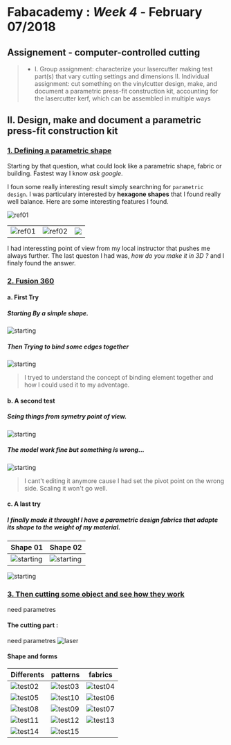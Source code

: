 # Fabacademy : *Week 4* - **February 07/2018**



## Assignement - computer-controlled cutting

> * I. Group assignment:
      characterize your lasercutter
      making test part(s) that vary cutting settings and dimensions
   II. Individual assignment:
      cut something on the vinylcutter
      design, make, and document a parametric press-fit construction kit,
         accounting for the lasercutter kerf,
         which can be assembled in multiple ways

## II. Design, make and document a parametric press-fit construction kit

### <u>1. Defining a parametric shape</u>

Starting by that question, what could look like a parametric shape, fabric or building. Fastest way I know *ask google*.

I foun some really interesting result simply searchning for `parametric design`. I was particulary interested by  **hexagone shapes** that I found really well balance. Here are some interesting features I found.

![ref01](assets\img\Week4\ref_parametric0.jpg)

|  |  |  |
| --- | --- | --- |
| ![ref01](assets\img\Week4\ref_parametric3.jpg) | ![ref02](assets\img\Week4\ref_parametric1.jpg)| ![](assets\img\Week4\ref_parametric2.jpg)|

I had interessting point of view from my local instructor that pushes me always further. The last queston I had was, *how do you make it in 3D ?* and I finaly found the answer.

### <u>2. Fusion 360</u>

#### a. First Try

##### Starting By a simple shape.

![starting](assets/img/Week4/fusion360_00.jpg)

##### Then Trying to bind some edges together
![starting](assets\img\Week4\fusion360_01.jpg)

> I tryed to understand the concept of binding element together and how I could used it to my adventage.

#### b. A second test

##### Seing things from symetry point of view.

![starting](assets/img/week4/fusion360_02.jpg)

##### The model work fine but something is wrong...
![starting](assets/img/week4/fusion360_03.jpg)
> I cant't editing it anymore cause I had set the pivot point on the wrong side. Scaling it won't go well.

#### c. A last try

##### I finally made it through! I have a parametric design fabrics that adapte its shape to the weight of my material.
| Shape 01 | Shape 02 |
| --- | --- |
| ![starting](assets/img/week4/fusion360_05.jpg) | ![starting](assets/img/week4/fusion360_04.jpg) |
![starting](assets/img/week4/fusion360_06.jpg)

### <u>3. Then cutting some object and see how they work</u>

need parametres
![]()
#### The cutting part :
need parametres
![laser](assets/img/Week4/Parametric_wood_06.jpg)

#### Shape and forms

| Differents | patterns | fabrics |
| --- | --- | --- |
| ![test02](assets\img\Week4\Parametric_wood_14.jpg) | ![test03](assets\img\Week4\Parametric_wood_15.jpg) | ![test04](assets\img\Week4\Parametric_wood_13.jpg) |
| ![test05](assets\img\Week4\Parametric_wood_02.jpg) | ![test10](assets\img\Week4\Parametric_wood_01.jpg) | ![test06](assets\img\Week4\Parametric_wood_03.jpg) |
| ![test08](assets\img\Week4\Parametric_wood_05.jpg) | ![test09](assets\img\Week4\Parametric_wood_04.jpg) | ![test07](assets\img\Week4\Parametric_wood_07.jpg) |
| ![test11](assets\img\Week4\Parametric_wood_08.jpg) | ![test12](assets\img\Week4\Parametric_wood_09.jpg) | ![test13](assets\img\Week4\Parametric_wood_10.jpg) |
| ![test14](assets\img\Week4\Parametric_wood_11.jpg) | ![test15](assets\img\Week4\Parametric_wood_12.jpg) |  |
